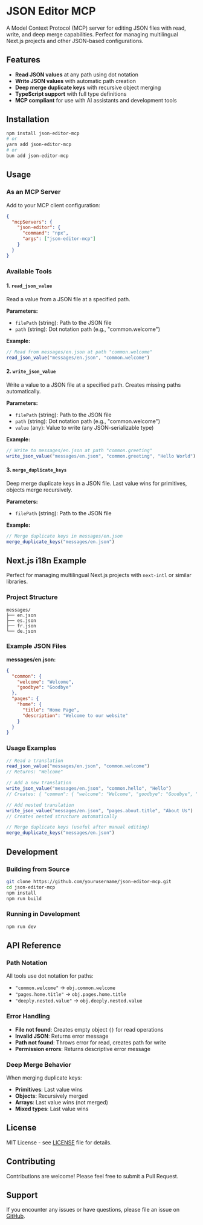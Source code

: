 # JSON Editor MCP

A Model Context Protocol (MCP) server for editing JSON files with read, write, and deep merge capabilities. Perfect for managing multilingual Next.js projects and other JSON-based configurations.

## Features

- **Read JSON values** at any path using dot notation
- **Write JSON values** with automatic path creation
- **Deep merge duplicate keys** with recursive object merging
- **TypeScript support** with full type definitions
- **MCP compliant** for use with AI assistants and development tools

## Installation

```bash
npm install json-editor-mcp
# or
yarn add json-editor-mcp
# or
bun add json-editor-mcp
```

## Usage

### As an MCP Server

Add to your MCP client configuration:

```json
{
  "mcpServers": {
    "json-editor": {
      "command": "npx",
      "args": ["json-editor-mcp"]
    }
  }
}
```

### Available Tools

#### 1. `read_json_value`
Read a value from a JSON file at a specified path.

**Parameters:**
- `filePath` (string): Path to the JSON file
- `path` (string): Dot notation path (e.g., "common.welcome")

**Example:**
```javascript
// Read from messages/en.json at path "common.welcome"
read_json_value("messages/en.json", "common.welcome")
```

#### 2. `write_json_value`
Write a value to a JSON file at a specified path. Creates missing paths automatically.

**Parameters:**
- `filePath` (string): Path to the JSON file
- `path` (string): Dot notation path (e.g., "common.welcome")
- `value` (any): Value to write (any JSON-serializable type)

**Example:**
```javascript
// Write to messages/en.json at path "common.greeting"
write_json_value("messages/en.json", "common.greeting", "Hello World")
```

#### 3. `merge_duplicate_keys`
Deep merge duplicate keys in a JSON file. Last value wins for primitives, objects merge recursively.

**Parameters:**
- `filePath` (string): Path to the JSON file

**Example:**
```javascript
// Merge duplicate keys in messages/en.json
merge_duplicate_keys("messages/en.json")
```

## Next.js i18n Example

Perfect for managing multilingual Next.js projects with `next-intl` or similar libraries.

### Project Structure
```
messages/
├── en.json
├── es.json
├── fr.json
└── de.json
```

### Example JSON Files

**messages/en.json:**
```json
{
  "common": {
    "welcome": "Welcome",
    "goodbye": "Goodbye"
  },
  "pages": {
    "home": {
      "title": "Home Page",
      "description": "Welcome to our website"
    }
  }
}
```

### Usage Examples

```javascript
// Read a translation
read_json_value("messages/en.json", "common.welcome")
// Returns: "Welcome"

// Add a new translation
write_json_value("messages/en.json", "common.hello", "Hello")
// Creates: { "common": { "welcome": "Welcome", "goodbye": "Goodbye", "hello": "Hello" } }

// Add nested translation
write_json_value("messages/en.json", "pages.about.title", "About Us")
// Creates nested structure automatically

// Merge duplicate keys (useful after manual editing)
merge_duplicate_keys("messages/en.json")
```

## Development

### Building from Source

```bash
git clone https://github.com/yourusername/json-editor-mcp.git
cd json-editor-mcp
npm install
npm run build
```

### Running in Development

```bash
npm run dev
```

## API Reference

### Path Notation

All tools use dot notation for paths:
- `"common.welcome"` → `obj.common.welcome`
- `"pages.home.title"` → `obj.pages.home.title`
- `"deeply.nested.value"` → `obj.deeply.nested.value`

### Error Handling

- **File not found**: Creates empty object `{}` for read operations
- **Invalid JSON**: Returns error message
- **Path not found**: Throws error for read, creates path for write
- **Permission errors**: Returns descriptive error message

### Deep Merge Behavior

When merging duplicate keys:
- **Primitives**: Last value wins
- **Objects**: Recursively merged
- **Arrays**: Last value wins (not merged)
- **Mixed types**: Last value wins

## License

MIT License - see [LICENSE](LICENSE) file for details.

## Contributing

Contributions are welcome! Please feel free to submit a Pull Request.

## Support

If you encounter any issues or have questions, please file an issue on [GitHub](https://github.com/peternagy1332/json-editor-mcp/issues).
